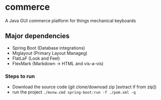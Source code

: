 # commerce
A Java GUI commerce platform for things mechanical keyboards 

## Major dependencies
- Spring Boot (Database integrations)
- Miglayout (Primary Layout Manageg)
- FlatLaF (Look and Feel)
- FlexMark (Markdown -> HTML and vis-a-vis)

### Steps to run
- Download the source code (git clone/downoad zip \[extract if from zip\])
- run the project `./mvnw.cmd spring-boot:run -f ./pom.xml -q`